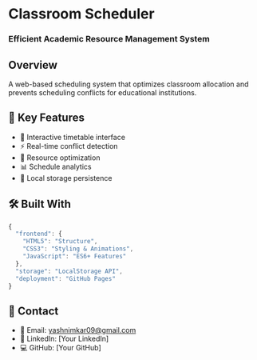 # Classroom Scheduler
### Efficient Academic Resource Management System

## Overview
A web-based scheduling system that optimizes classroom allocation and prevents scheduling conflicts for educational institutions.

## 🎯 Key Features
- 📅 Interactive timetable interface
- ⚡ Real-time conflict detection
- 🔄 Resource optimization
- 📊 Schedule analytics
- 💾 Local storage persistence

## 🛠️ Built With
```javascript
{
  "frontend": {
    "HTML5": "Structure",
    "CSS3": "Styling & Animations",
    "JavaScript": "ES6+ Features"
  },
  "storage": "LocalStorage API",
  "deployment": "GitHub Pages"
}
```

## 👥 Contact
- 📧 Email: yashnimkar09@gmail.com
- 🔗 LinkedIn: [Your LinkedIn]
- 💻 GitHub: [Your GitHub]
